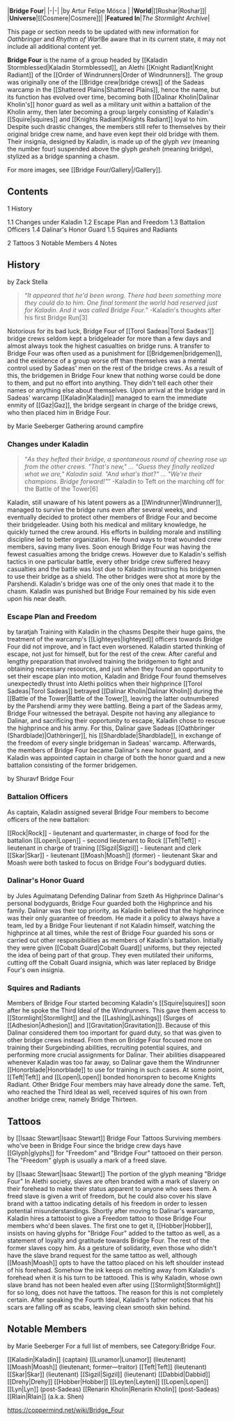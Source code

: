 |**Bridge Four**|
|-|-|
|by  Artur Felipe Mósca |
|**World**|[[Roshar\|Roshar]]|
|**Universe**|[[Cosmere\|Cosmere]]|
|**Featured In**|*The Stormlight Archive*|

This page or section needs to be updated with new information for *Oathbringer* and *Rhythm of War*!Be aware that in its current state, it may not include all additional content yet.

**Bridge Four** is the name of a group headed by [[Kaladin Stormblessed\|Kaladin Stormblessed]], an Alethi [[Knight Radiant\|Knight Radiant]] of the [[Order of Windrunners\|Order of Windrunners]]. The group was originally one of the [[Bridge crew\|bridge crews]] of the Sadeas warcamp in the [[Shattered Plains\|Shattered Plains]], hence the name, but its function has evolved over time, becoming both [[Dalinar Kholin\|Dalinar Kholin's]] honor guard as well as a military unit within a battalion of the Kholin army, then later becoming a group largely consisting of Kaladin's [[Squire\|squires]] and [[Knights Radiant\|Knights Radiant]] loyal to him. Despite such drastic changes, the members still refer to themselves by their original bridge crew name, and have even kept their old bridge with them.
Their insignia, designed by Kaladin, is made up of the glyph *vev* (meaning the number four) suspended above the glyph *gesheh* (meaning bridge), stylized as a bridge spanning a chasm.

For more images, see [[Bridge Four/Gallery\|/Gallery]].
## Contents

1 History

1.1 Changes under Kaladin
1.2 Escape Plan and Freedom
1.3 Battalion Officers
1.4 Dalinar's Honor Guard
1.5 Squires and Radiants


2 Tattoos
3 Notable Members
4 Notes


## History
 by Zack Stella
>“*It appeared that he'd been wrong. There had been something more they could do to him. One final torment the world had reserved just for Kaladin. And it was called Bridge Four.*”
\-Kaladin's thoughts after his first Bridge Run[3]


Notorious for its bad luck, Bridge Four of [[Torol Sadeas\|Torol Sadeas']] bridge crews seldom kept a bridgeleader for more than a few days and almost always took the highest casualties on bridge runs.
A transfer to Bridge Four was often used as a punishment for [[Bridgemen\|bridgemen]], and the existence of a group worse off than themselves was a mental control used by Sadeas' men on the rest of the bridge crews. As a result of this, the bridgemen in Bridge Four knew that nothing worse could be done to them, and put no effort into anything. They didn't tell each other their names or anything else about themselves.
Upon arrival at the bridge yard in Sadeas' warcamp [[Kaladin\|Kaladin]] managed to earn the immediate enmity of [[Gaz\|Gaz]], the bridge sergeant in charge of the bridge crews, who then placed him in Bridge Four.

 by  Marie Seeberger  Gathering around campfire
### Changes under Kaladin
>“*As they hefted their bridge, a spontaneous round of cheering rose up from the other crews. "That's new," ... "Guess they finally realized what we are," Kaladin said. "And what's that?" ... "We're their champions. Bridge forward!"*”
\-Kaladin to Teft on the marching off for the Battle of the Tower[6]


Kaladin, still unaware of his latent powers as a [[Windrunner\|Windrunner]], managed to survive the bridge runs even after several weeks, and eventually decided to protect other members of Bridge Four and become their bridgeleader. Using both his medical and military knowledge, he quickly turned the crew around. His efforts in building morale and instilling discipline led to better organization. He found ways to treat wounded crew members, saving many lives. Soon enough Bridge Four was having the fewest casualties among the bridge crews. However due to Kaladin's selfish tactics in one particular battle, every other bridge crew suffered heavy casualties and the battle was lost due to Kaladin instructing his bridgemen to use their bridge as a shield. The other bridges were shot at more by the Parshendi. Kaladin's bridge was one of the only ones that made it to the chasm. Kaladin was punished but Bridge Four remained by his side even upon his near death.

### Escape Plan and Freedom
 by  taratjah  Training with Kaladin in the chasms
Despite their huge gains, the treatment of the warcamp's [[Lighteyes\|lighteyed]] officers towards Bridge Four did not improve, and in fact even worsened. Kaladin started thinking of escape, not just for himself, but for the rest of the crew.
After careful and lengthy preparation that involved training the bridgemen to fight and obtaining necessary resources, and just when they found an opportunity to set their escape plan into motion, Kaladin and Bridge Four found themselves unexpectedly thrust into Alethi politics when their highprince [[Torol Sadeas\|Torol Sadeas]] betrayed [[Dalinar Kholin\|Dalinar Kholin]] during the [[Battle of the Tower\|Battle of the Tower]], leaving the latter outnumbered by the Parshendi army they were battling. Being a part of the Sadeas army, Bridge Four witnessed the betrayal.
Despite not having any allegiance to Dalinar, and sacrificing their opportunity to escape, Kaladin chose to rescue the highprince and his army.
For this, Dalinar gave Sadeas [[Oathbringer (Shardblade)\|Oathbringer]], his [[Shardblade\|Shardblade]], in exchange of the freedom of every single bridgeman in Sadeas' warcamp. Afterwards, the members of Bridge Four became Dalinar's new honor guard, and Kaladin was appointed captain in charge of both the honor guard and a new battalion consisting of the former bridgemen.

 by  Shuravf  Bridge Four
### Battalion Officers
As captain, Kaladin assigned several Bridge Four members to become officers of the new battalion:

[[Rock\|Rock]] - lieutenant and quartermaster, in charge of food for the battalion
[[Lopen\|Lopen]] - second lieutenant to Rock
[[Teft\|Teft]] - lieutenant in charge of training
[[Sigzil\|Sigzil]] - lieutenant and clerk
[[Skar\|Skar]] - lieutenant
[[Moash\|Moash]] (former) - lieutenant
Skar and Moash were both tasked to focus on Bridge Four's bodyguard duties.

### Dalinar's Honor Guard
 by  Jules Aguimatang  Defending Dalinar from Szeth
As Highprince Dalinar's personal bodyguards, Bridge Four guarded both the Highprince and his family. Dalinar was their top priority, as Kaladin believed that the highprince was their only guarantee of freedom. He made it a policy to always have a team, led by a Bridge Four lieutenant if not Kaladin himself, watching the highprince at all times, while the rest of Bridge Four guarded his sons or carried out other responsibilities as members of Kaladin's battalion.
Initially they were given [[Cobalt Guard\|Cobalt Guard]] uniforms, but they rejected the idea of being part of that group. They even mutilated their uniforms, cutting off the Cobalt Guard insignia, which was later replaced by Bridge Four's own insignia.

### Squires and Radiants
Members of Bridge Four started becoming Kaladin's [[Squire\|squires]] soon after he spoke the Third Ideal of the Windrunners. This gave them access to [[Stormlight\|Stormlight]] and the [[Lashing\|Lashings]] (Surges of [[Adhesion\|Adhesion]] and [[Gravitation\|Gravitation]]). Because of this Dalinar considered them too important for guard duty, so that was given to other bridge crews instead.
From then on Bridge Four focused more on training their Surgebinding abilities, recruiting potential squires, and performing more crucial assignments for Dalinar. Their abilities disappeared whenever Kaladin was too far away, so Dalinar gave them the Windrunner [[Honorblade\|Honorblade]] to use for training in such cases.
At some point, [[Teft\|Teft]] and [[Lopen\|Lopen]] bonded honorspren to become Knights Radiant. Other Bridge Four members may have already done the same.
Teft, who reached the Third Ideal as well, received squires of his own from another bridge crew, namely Bridge Thirteen.

## Tattoos
 by [[Isaac Stewart\|Isaac Stewart]] Bridge Four Tattoos
Surviving members who've been in Bridge Four since the bridge crew days have [[Glyph\|glyphs]] for "Freedom" and "Bridge Four" tattooed on their person. The "Freedom" glyph is usually a mark of a freed slave.

 by [[Isaac Stewart\|Isaac Stewart]] The portion of the glyph meaning "Bridge Four"
In Alethi society, slaves are often branded with a mark of slavery on their forehead to make their status apparent to anyone who sees them. A freed slave is given a writ of freedom, but he could also cover his slave brand with a tattoo indicating details of his freedom in order to lessen potential misunderstandings.
Shortly after moving to Dalinar's warcamp, Kaladin hires a tattooist to give a Freedom tattoo to those Bridge Four members who'd been slaves. The first one to get it, [[Hobber\|Hobber]], insists on having glyphs for "Bridge Four" added to the tattoo as well, as a statement of loyalty and gratitude towards Bridge Four. The rest of the former slaves copy him. As a gesture of solidarity, even those who didn't have the slave brand request for the same tattoo as well, although [[Moash\|Moash]] opts to have the tattoo placed on his left shoulder instead of his forehead.
Somehow the ink keeps on melting away from Kaladin's forehead when it is his turn to be tattooed. This is why Kaladin, whose own slave brand has not been healed even after using [[Stormlight\|Stormlight]] for so long, does not have the tattoos. The reason for this is not completely certain. After speaking the Fourth Ideal, Kaladin's father notices that his scars are falling off as scabs, leaving clean smooth skin behind.

## Notable Members
 by  Marie Seeberger 
For a full list of members, see Category:Bridge Four.

[[Kaladin\|Kaladin]] (captain)
[[Lunamor\|Lunamor]] (lieutenant)
[[Moash\|Moash]] (lieutenant; former—traitor)
[[Teft\|Teft]] (lieutenant)
[[Skar\|Skar]] (lieutenant)
[[Sigzil\|Sigzil]] (lieutenant)
[[Dabbid\|Dabbid]]
[[Drehy\|Drehy]]
[[Hobber\|Hobber]]
[[Leyten\|Leyten]]
[[Lopen\|Lopen]]
[[Lyn\|Lyn]] (post-Sadeas)
[[Renarin Kholin\|Renarin Kholin]] (post-Sadeas)
[[Rlain\|Rlain]] (a.k.a. Shen)



https://coppermind.net/wiki/Bridge_Four